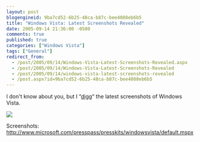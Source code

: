 ```yaml
---
layout: post
blogengineid: 9ba7cd52-6b25-48ca-b87c-bee4088eb6b5
title: "Windows Vista: Latest Screenshots Revealed"
date: 2005-09-14 21:36:00 -0500
comments: true
published: true
categories: ["Windows Vista"]
tags: ["General"]
redirect_from: 
  - /post/2005/09/14/Windows-Vista-Latest-Screenshots-Revealed.aspx
  - /post/2005/09/14/Windows-Vista-Latest-Screenshots-Revealed
  - /post/2005/09/14/windows-vista-latest-screenshots-revealed
  - /post.aspx?id=9ba7cd52-6b25-48ca-b87c-bee4088eb6b5
---
```


I don't know about you, but I “<A href="http://digg.com/software/Windows_Vista_pre_Beta2_Screenshots" target=_new>digg</A>“ the latest screenshots of Windows Vista.

<IMG src="http://www.microsoft.com/presspass/presskits/windowsvista/images/image004_low.jpg" border=0>

Screenshots: <A href="http://www.microsoft.com/presspass/presskits/windowsvista/default.mspx">http://www.microsoft.com/presspass/presskits/windowsvista/default.mspx</A>
